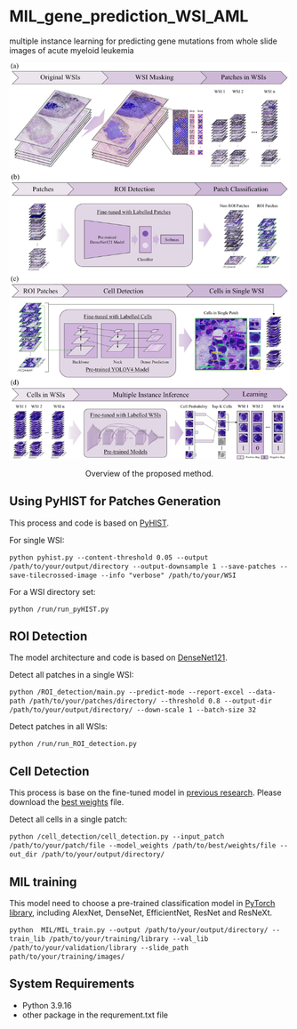 # MIL_gene_prediction_WSI_AML
multiple instance learning for predicting gene mutations from whole slide images of acute myeloid leukemia

![The idea](./figs/Final_method.png) 

<p align="center">
 Overview of the proposed method.</center>
</p>

 ## Using PyHIST for Patches Generation

 This process and code is based on [PyHIST](https://github.com/manuel-munoz-aguirre/PyHIST).

For single WSI:
    
    python pyhist.py --content-threshold 0.05 --output /path/to/your/output/directory --output-downsample 1 --save-patches --save-tilecrossed-image --info "verbose" /path/to/your/WSI

For a WSI directory set:

    python /run/run_pyHIST.py

## ROI Detection

The model architecture and code is based on [DenseNet121](https://doi.org/10.5281/zenodo.6373429).

Detect all patches in a single WSI:
    
    python /ROI_detection/main.py --predict-mode --report-excel --data-path /path/to/your/patches/directory/ --threshold 0.8 --output-dir /path/to/your/output/directory/ --down-scale 1 --batch-size 32

Detect patches in all WSIs:

    python /run/run_ROI_detection.py

## Cell Detection
This process is base on the fine-tuned model in [previous research](https://doi.org/10.1038/s43856-022-00107-6). Please download the [best weights](https://zenodo.org/records/6373429) file.

Detect all cells in a single patch:
    
    python /cell_detection/cell_detection.py --input_patch /path/to/your/patch/file --model_weights /path/to/best/weights/file --out_dir /path/to/your/output/directory/
## MIL training
This model need to choose a pre-trained classification model in [PyTorch library](https://pytorch.org/vision/stable/models.html), including AlexNet, DenseNet, EfficientNet, ResNet and ResNeXt.

    python  MIL/MIL_train.py --output /path/to/your/output/directory/ --train_lib /path/to/your/training/library --val_lib /path/to/your/validation/library --slide_path path/to/your/training/images/

## System Requirements
- Python 3.9.16
- other package in the requrement.txt file


